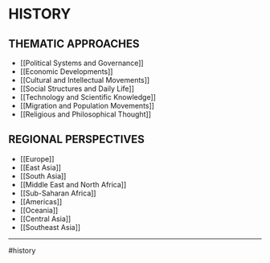 # HISTORY

## THEMATIC APPROACHES
- [[Political Systems and Governance]]
- [[Economic Developments]]
- [[Cultural and Intellectual Movements]]
- [[Social Structures and Daily Life]]
- [[Technology and Scientific Knowledge]]
- [[Migration and Population Movements]]
- [[Religious and Philosophical Thought]]

## REGIONAL PERSPECTIVES
- [[Europe]]
- [[East Asia]]
- [[South Asia]]
- [[Middle East and North Africa]]
- [[Sub-Saharan Africa]]
- [[Americas]]
- [[Oceania]]
- [[Central Asia]]
- [[Southeast Asia]]

- - - 
#history